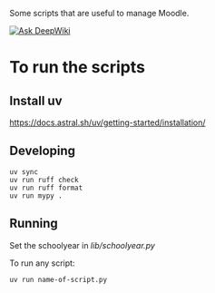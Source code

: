 Some scripts that are useful to manage Moodle.

[![Ask DeepWiki](https://deepwiki.com/badge.svg)](https://deepwiki.com/nwolff/moodle-scripts)

# To run the scripts

## Install uv

https://docs.astral.sh/uv/getting-started/installation/

## Developing

    uv sync
    uv run ruff check
    uv run ruff format
    uv run mypy .

## Running

Set the schoolyear in _lib/schoolyear.py_

To run any script:

    uv run name-of-script.py

